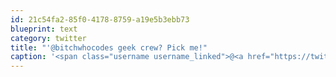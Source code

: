 ```yaml
---
id: 21c54fa2-85f0-4178-8759-a19e5b3ebb73
blueprint: text
category: twitter
title: "'@bitchwhocodes geek crew? Pick me!"
caption: '<span class="username username_linked">@<a href="https://twitter.com/bitchwhocodes" title="Stacey Mulcahy">bitchwhocodes</a></span> geek crew? Pick me!'
---
```

